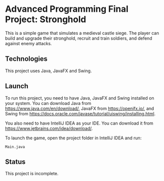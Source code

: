 # Advanced Programming Final Project: Stronghold

This is a simple game that simulates a medieval castle siege. The player can build and upgrade their stronghold, recruit and train soldiers, and defend against enemy attacks.

## Technologies

This project uses Java, JavaFX and Swing.

## Launch

To run this project, you need to have Java, JavaFX and Swing installed on your system. You can download Java from https://www.java.com/en/download/, JavaFX from https://openjfx.io/, and Swing from https://docs.oracle.com/javase/tutorial/uiswing/installing.html.

You also need to have IntelliJ IDEA as your IDE. You can download it from https://www.jetbrains.com/idea/download/.

To launch the game, open the project folder in IntelliJ IDEA and run:

`Main.java`

## Status

This project is incomplete.
